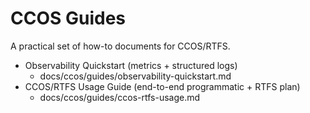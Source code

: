 # CCOS Guides

A practical set of how-to documents for CCOS/RTFS.

- Observability Quickstart (metrics + structured logs)
  - docs/ccos/guides/observability-quickstart.md
- CCOS/RTFS Usage Guide (end-to-end programmatic + RTFS plan)
  - docs/ccos/guides/ccos-rtfs-usage.md
